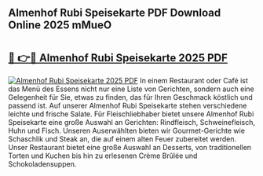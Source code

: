 ## Almenhof Rubi Speisekarte PDF Download Online 2025 mMueO

# <h2><a href="http://gc84l0.nevu.top/?p=Almenhof+Rubi+Speisekarte">🔗 👉🔴 Almenhof Rubi Speisekarte 2025 PDF</a></h2>

[![Almenhof Rubi Speisekarte 2025 PDF](https://i.imgur.com/dBaPXMq.png)](http://gc84l0.nevu.top/?p=Almenhof+Rubi+Speisekarte)
In einem Restaurant oder Café ist das Menü des Essens nicht nur eine Liste von Gerichten, sondern auch eine Gelegenheit für Sie, etwas zu finden, das für Ihren Geschmack köstlich und passend ist. Auf unserer Almenhof Rubi Speisekarte stehen verschiedene leichte und frische Salate. Für Fleischliebhaber bietet unsere Almenhof Rubi Speisekarte eine große Auswahl an Gerichten: Rindfleisch, Schweinefleisch, Huhn und Fisch. Unseren Auserwählten bieten wir Gourmet-Gerichte wie Schaschlik und Steak an, die auf einem alten Feuer zubereitet werden. Unser Restaurant bietet eine große Auswahl an Desserts, von traditionellen Torten und Kuchen bis hin zu erlesenen Crème Brûlée und Schokoladensuppen.
